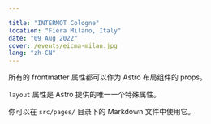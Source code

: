 ```yaml
---

title: "INTERMOT Cologne"
location: "Fiera Milano, Italy"
date: "09 Aug 2022"
cover: /events/eicma-milan.jpg
lang: "zh-CN"
---
```

所有的 frontmatter 属性都可以作为 Astro 布局组件的 props。

`layout` 属性是 Astro 提供的唯一一个特殊属性。

你可以在 `src/pages/` 目录下的 Markdown 文件中使用它。
